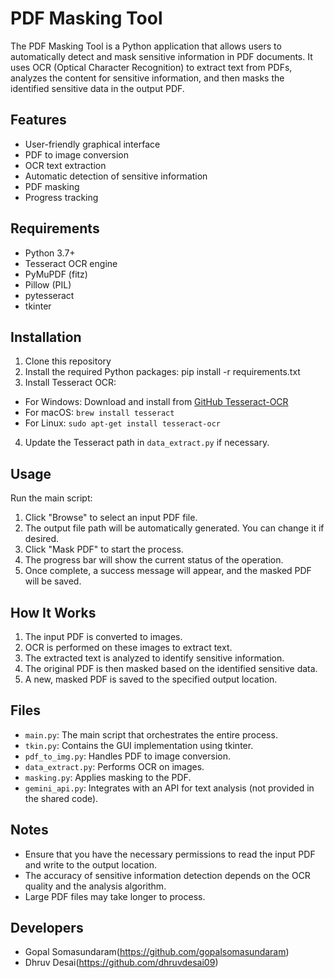 # PDF Masking Tool

The PDF Masking Tool is a Python application that allows users to automatically detect and mask sensitive information in PDF documents. It uses OCR (Optical Character Recognition) to extract text from PDFs, analyzes the content for sensitive information, and then masks the identified sensitive data in the output PDF.

## Features

- User-friendly graphical interface
- PDF to image conversion
- OCR text extraction
- Automatic detection of sensitive information
- PDF masking
- Progress tracking

## Requirements

- Python 3.7+
- Tesseract OCR engine
- PyMuPDF (fitz)
- Pillow (PIL)
- pytesseract
- tkinter

## Installation

1. Clone this repository
2. Install the required Python packages: pip install -r requirements.txt
3. Install Tesseract OCR:
- For Windows: Download and install from [GitHub Tesseract-OCR](https://github.com/UB-Mannheim/tesseract/wiki)
- For macOS: `brew install tesseract`
- For Linux: `sudo apt-get install tesseract-ocr`

4. Update the Tesseract path in `data_extract.py` if necessary.

## Usage

Run the main script:
1. Click "Browse" to select an input PDF file.
2. The output file path will be automatically generated. You can change it if desired.
3. Click "Mask PDF" to start the process.
4. The progress bar will show the current status of the operation.
5. Once complete, a success message will appear, and the masked PDF will be saved.

## How It Works

1. The input PDF is converted to images.
2. OCR is performed on these images to extract text.
3. The extracted text is analyzed to identify sensitive information.
4. The original PDF is then masked based on the identified sensitive data.
5. A new, masked PDF is saved to the specified output location.

## Files

- `main.py`: The main script that orchestrates the entire process.
- `tkin.py`: Contains the GUI implementation using tkinter.
- `pdf_to_img.py`: Handles PDF to image conversion.
- `data_extract.py`: Performs OCR on images.
- `masking.py`: Applies masking to the PDF.
- `gemini_api.py`: Integrates with an API for text analysis (not provided in the shared code).

## Notes

- Ensure that you have the necessary permissions to read the input PDF and write to the output location.
- The accuracy of sensitive information detection depends on the OCR quality and the analysis algorithm.
- Large PDF files may take longer to process.

## Developers

- Gopal Somasundaram(https://github.com/gopalsomasundaram)
- Dhruv Desai(https://github.com/dhruvdesai09)
